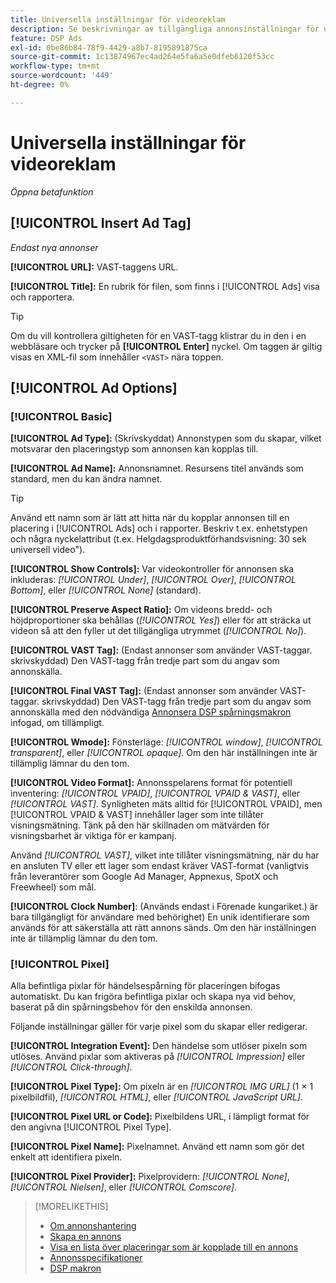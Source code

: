 ```yaml
---
title: Universella inställningar för videoreklam
description: Se beskrivningar av tillgängliga annonsinställningar för universella videoannonser.
feature: DSP Ads
exl-id: 0be86b84-78f9-4429-a8b7-8195891875ca
source-git-commit: 1c13874967ec4ad264e5fa6a5e0dfeb6120f53cc
workflow-type: tm+mt
source-wordcount: '449'
ht-degree: 0%

---
```


# Universella inställningar för videoreklam

*Öppna betafunktion*

## [!UICONTROL Insert Ad Tag]

*Endast nya annonser*

**[!UICONTROL URL]:** VAST-taggens URL.

**[!UICONTROL Title]:** En rubrik för filen, som finns i [!UICONTROL Ads] visa och rapportera.

>[!TIP]
>
> Om du vill kontrollera giltigheten för en VAST-tagg klistrar du in den i en webbläsare och trycker på **[!UICONTROL Enter]** nyckel. Om taggen är giltig visas en XML-fil som innehåller `<VAST>` nära toppen.

## [!UICONTROL Ad Options]

### [!UICONTROL Basic]

**[!UICONTROL Ad Type]:** (Skrivskyddat) Annonstypen som du skapar, vilket motsvarar den placeringstyp som annonsen kan kopplas till.

**[!UICONTROL Ad Name]:** Annonsnamnet. Resursens titel används som standard, men du kan ändra namnet.

>[!TIP]
>
> Använd ett namn som är lätt att hitta när du kopplar annonsen till en placering i [!UICONTROL Ads] och i rapporter. Beskriv t.ex. enhetstypen och några nyckelattribut (t.ex. Helgdagsproduktförhandsvisning: 30 sek universell video&quot;).

**[!UICONTROL Show Controls]:** Var videokontroller för annonsen ska inkluderas: *[!UICONTROL Under]*, *[!UICONTROL Over]*, *[!UICONTROL Bottom]*, eller *[!UICONTROL None]* (standard).

**[!UICONTROL Preserve Aspect Ratio]:** Om videons bredd- och höjdproportioner ska behållas (*[!UICONTROL Yes]*) eller för att sträcka ut videon så att den fyller ut det tillgängliga utrymmet (*[!UICONTROL No]*).

**[!UICONTROL VAST Tag]:** (Endast annonser som använder VAST-taggar. skrivskyddad) Den VAST-tagg från tredje part som du angav som annonskälla.

**[!UICONTROL Final VAST Tag]:** (Endast annonser som använder VAST-taggar. skrivskyddad) Den VAST-tagg från tredje part som du angav som annonskälla med den nödvändiga [Annonsera DSP spårningsmakron](/help/dsp/campaign-management/macros.md) infogad, om tillämpligt.

**[!UICONTROL Wmode]:** Fönsterläge: *[!UICONTROL window]*, *[!UICONTROL transparent]*, eller *[!UICONTROL opaque]*. Om den här inställningen inte är tillämplig lämnar du den tom.

**[!UICONTROL Video Format]:** Annonsspelarens format för potentiell inventering: *[!UICONTROL VPAID]*, *[!UICONTROL VPAID & VAST]*, eller *[!UICONTROL VAST]*. Synligheten mäts alltid för [!UICONTROL VPAID], men [!UICONTROL VPAID & VAST] innehåller lager som inte tillåter visningsmätning. Tänk på den här skillnaden om mätvärden för visningsbarhet är viktiga för er kampanj.

Använd *[!UICONTROL VAST]*, vilket inte tillåter visningsmätning, när du har en ansluten TV eller ett lager som endast kräver VAST-format (vanligtvis från leverantörer som Google Ad Manager, Appnexus, SpotX och Freewheel) som mål.

**[!UICONTROL Clock Number]**: (Används endast i Förenade kungariket.) är bara tillgängligt för användare med behörighet) En unik identifierare som används för att säkerställa att rätt annons sänds. Om den här inställningen inte är tillämplig lämnar du den tom.

### [!UICONTROL Pixel]

Alla befintliga pixlar för händelsespårning för placeringen bifogas automatiskt. Du kan frigöra befintliga pixlar och skapa nya vid behov, baserat på din spårningsbehov för den enskilda annonsen.

Följande inställningar gäller för varje pixel som du skapar eller redigerar.

**[!UICONTROL Integration Event]:** Den händelse som utlöser pixeln som utlöses. Använd pixlar som aktiveras på *[!UICONTROL Impression]* eller *[!UICONTROL Click-through]*.

**[!UICONTROL Pixel Type]:** Om pixeln är en *[!UICONTROL IMG URL]* (1 × 1 pixelbildfil), *[!UICONTROL HTML]*, eller *[!UICONTROL JavaScript URL]*.

**[!UICONTROL Pixel URL or Code]:** Pixelbildens URL, i lämpligt format för den angivna [!UICONTROL Pixel Type].

**[!UICONTROL Pixel Name]:** Pixelnamnet. Använd ett namn som gör det enkelt att identifiera pixeln.

**[!UICONTROL Pixel Provider]:** Pixelprovidern: *[!UICONTROL None]*, *[!UICONTROL Nielsen]*, eller *[!UICONTROL Comscore]*.

>[!MORELIKETHIS]
>
>* [Om annonshantering](ad-about.md)
>* [Skapa en annons](ad-create.md)
>* [Visa en lista över placeringar som är kopplade till en annons](/help/dsp/campaign-management/ads/ad-list-placements.md)
>* [Annonsspecifikationer](ad-specs.md)
>* [DSP makron](/help/dsp/campaign-management/macros.md)

